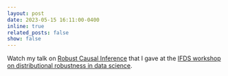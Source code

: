 ```yaml
---
layout: post
date: 2023-05-15 16:11:00-0400
inline: true
related_posts: false
show: false
---
```


Watch my talk on [Robust Causal Inference](https://youtu.be/CLzRcOw9eyk)
that I gave at the [IFDS workshop on distributional robustness in data science](https://ifds-tripods.github.io/drds-workshop-2022/).
